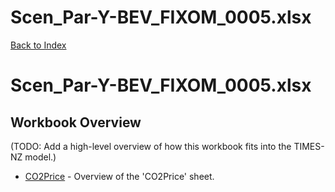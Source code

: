 # Scen_Par-Y-BEV_FIXOM_0005.xlsx

[Back to Index](../../../README.md)

# Scen_Par-Y-BEV_FIXOM_0005.xlsx

## Workbook Overview

(TODO: Add a high-level overview of how this workbook fits into the TIMES-NZ model.)

- [CO2Price](CO2Price.md) - Overview of the 'CO2Price' sheet.
